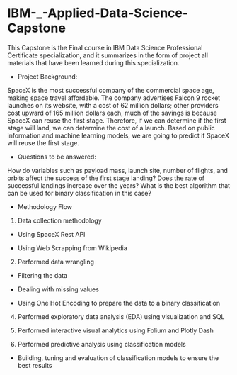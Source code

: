 # IBM-_-Applied-Data-Science-Capstone

This Capstone is the Final course in IBM Data Science Professional Certificate specialization, and it summarizes in the form of project all materials that have been learned during this specialization.

* Project Background:

SpaceX is the most successful company of the commercial space age, making space travel affordable. The company advertises Falcon 9 rocket launches on its website, with a cost of 62 million dollars; other providers cost upward of 165 million dollars each, much of the savings is because SpaceX can reuse the first stage. Therefore, if we can determine if the first stage will land, we can determine the cost of a launch. Based on public information and machine learning models, we are going to predict if SpaceX will reuse the first stage.

* Questions to be answered:

How do variables such as payload mass, launch site, number of flights, and orbits affect the success of the first stage landing?
Does the rate of successful landings increase over the years?
What is the best algorithm that can be used for binary classification in this case?

* Methodology Flow

1. Data collection methodology

- Using SpaceX Rest API

- Using Web Scrapping from Wikipedia

2. Performed data wrangling

- Filtering the data

- Dealing with missing values

- Using One Hot Encoding to prepare the data to a binary classification

4. Performed exploratory data analysis (EDA) using visualization and SQL

5. Performed interactive visual analytics using Folium and Plotly Dash

6. Performed predictive analysis using classification models

- Building, tuning and evaluation of classification models to ensure the best results
